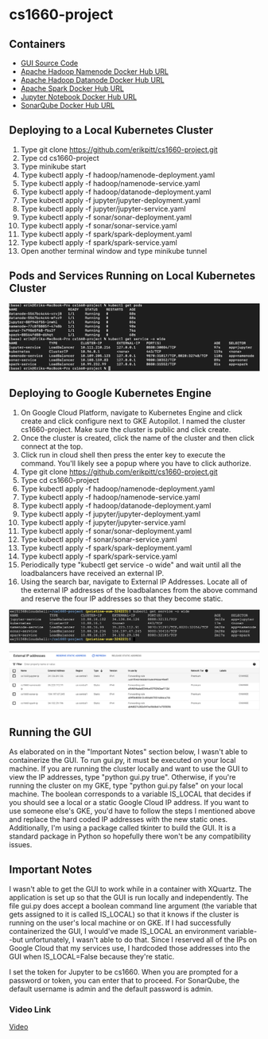 # cs1660-project

## Containers

* [GUI Source Code](cs1660-project-main/gui.py)
* [Apache Hadoop Namenode Docker Hub URL](https://hub.docker.com/layers/bde2020/hadoop-namenode/2.0.0-hadoop3.2.1-java8/images/sha256-51ad9293ec52083c5003ef0aaab00c3dd7d6335ddf495cc1257f97a272cab4c0?context=explore)
* [Apache Hadoop Datanode Docker Hub URL](https://hub.docker.com/layers/bde2020/hadoop-datanode/2.0.0-hadoop3.2.1-java8/images/sha256-ddf6e9ad55af4f73d2ccb6da31d9e3331ffb94d5f046126db4f40aa348d484bf?context=explore)
* [Apache Spark Docker Hub URL](https://hub.docker.com/layers/bitnami/spark/3/images/sha256-e60f9146bdce100cf518746117f84d659d352dc0fc4c0af552e05a935f5d2ae1?context=explore)
* [Jupyter Notebook Docker Hub URL](https://hub.docker.com/r/jupyter/datascience-notebook)
* [SonarQube Docker Hub URL](https://hub.docker.com/_/sonarqube)

## Deploying to a Local Kubernetes Cluster

1. Type git clone https://github.com/erikpitt/cs1660-project.git
2. Type cd cs1660-project
3. Type minikube start
4. Type kubectl apply -f hadoop/namenode-deployment.yaml
5. Type kubectl apply -f hadoop/namenode-service.yaml
6. Type kubectl apply -f hadoop/datanode-deployment.yaml
7. Type kubectl apply -f jupyter/jupyter-deployment.yaml
8. Type kubectl apply -f jupyter/jupyter-service.yaml
9. Type kubectl apply -f sonar/sonar-deployment.yaml
10. Type kubectl apply -f sonar/sonar-service.yaml
11. Type kubectl apply -f spark/spark-deployment.yaml
12. Type kubectl apply -f spark/spark-service.yaml
13. Open another terminal window and type minikube tunnel

## Pods and Services Running on Local Kubernetes Cluster

![](images/Local%20Kubernetes%20Cluster.png)

## Deploying to Google Kubernetes Engine

1. On Google Cloud Platform, navigate to Kubernetes Engine and click create and click configure next to GKE Autopilot. I named the cluster cs1660-project. Make sure the cluster is public and click create.
2. Once the cluster is created, click the name of the cluster and then click connect at the top.
3. Click run in cloud shell then press the enter key to execute the command. You'll likely see a popup where you have to click authorize.
4. Type git clone https://github.com/erikpitt/cs1660-project.git
5. Type cd cs1660-project
6. Type kubectl apply -f hadoop/namenode-deployment.yaml
7. Type kubectl apply -f hadoop/namenode-service.yaml
8. Type kubectl apply -f hadoop/datanode-deployment.yaml
9. Type kubectl apply -f jupyter/jupyter-deployment.yaml
10. Type kubectl apply -f jupyter/jupyter-service.yaml
11. Type kubectl apply -f sonar/sonar-deployment.yaml
12. Type kubectl apply -f sonar/sonar-service.yaml
13. Type kubectl apply -f spark/spark-deployment.yaml
14. Type kubectl apply -f spark/spark-service.yaml
15. Periodically type "kubectl get service -o wide" and wait until all the loadbalancers have received an external IP.
16. Using the search bar, navigate to External IP Addresses. Locate all of the external IP addresses of the loadbalances from the above command and reserve the four IP addresses so that they become static.

![](images/External_IPs.png)

![](images/Reserved_IPs.png)

## Running the GUI

As elaborated on in the "Important Notes" section below, I wasn't able to containerize the GUI. To run gui.py, it must be executed on your local machine. If you are running the cluster locally and want to use the GUI to view the IP addresses, type "python gui.py true". Otherwise, if you're running the cluster on my GKE, type "python gui.py false" on your local machine. The boolean corresponds to a variable IS_LOCAL that decides if you should see a local or a static Google Cloud IP address. If you want to use someone else's GKE, you'd have to follow the steps I mentioned above and replace the hard coded IP addresses with the new static ones. Additionally, I'm using a package called tkinter to build the GUI. It is a standard package in Python so hopefully there won't be any compatibility issues.

## Important Notes

I wasn't able to get the GUI to work while in a container with XQuartz. The application is set up so that the GUI is run locally and independently. The file gui.py does accept a boolean command line argument (the variable that gets assigned to it is called IS_LOCAL) so that it knows if the cluster is running on the user's local machine or on GKE. If I had successfully containerized the GUI, I would've made IS_LOCAL an environment variable--but unfortunately, I wasn't able to do that. Since I reserved all of the IPs on Google Cloud that my services use, I hardcoded those addresses into the GUI when IS_LOCAL=False because they're static.

I set the token for Jupyter to be cs1660. When you are prompted for a password or token, you can enter that to proceed. For SonarQube, the default username is admin and the default password is admin.

### Video Link

[Video](https://www.youtube.com/watch?v=XYgXRBzjPRY)
